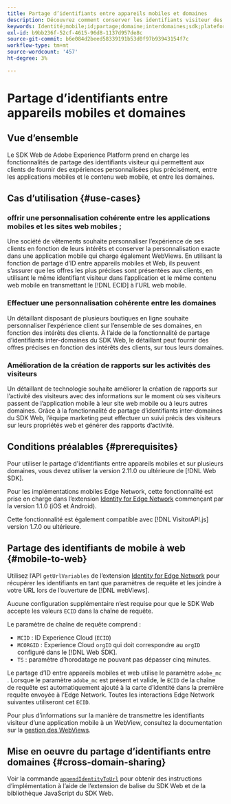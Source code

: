 ```yaml
---
title: Partage d’identifiants entre appareils mobiles et domaines
description: Découvrez comment conserver les identifiants visiteur des propriétés mobiles aux propriétés web et entre les domaines
keywords: Identité;mobile;id;partage;domaine;interdomaines;sdk;plateforme;
exl-id: b9bb236f-52cf-4615-96d8-1137d957de8c
source-git-commit: b6e084d2beed58339191b53d0f97b93943154f7c
workflow-type: tm+mt
source-wordcount: '457'
ht-degree: 3%

---
```


# Partage d’identifiants entre appareils mobiles et domaines

## Vue d’ensemble

Le SDK Web de Adobe Experience Platform prend en charge les fonctionnalités de partage des identifiants visiteur qui permettent aux clients de fournir des expériences personnalisées plus précisément, entre les applications mobiles et le contenu web mobile, et entre les domaines.

## Cas d’utilisation {#use-cases}

### offrir une personnalisation cohérente entre les applications mobiles et les sites web mobiles ;

Une société de vêtements souhaite personnaliser l’expérience de ses clients en fonction de leurs intérêts et conserver la personnalisation exacte dans une application mobile qui charge également WebViews. En utilisant la fonction de partage d’ID entre appareils mobiles et Web, ils peuvent s’assurer que les offres les plus précises sont présentées aux clients, en utilisant le même identifiant visiteur dans l’application et le même contenu web mobile en transmettant le [!DNL ECID] à l’URL web mobile.

### Effectuer une personnalisation cohérente entre les domaines

Un détaillant disposant de plusieurs boutiques en ligne souhaite personnaliser l’expérience client sur l’ensemble de ses domaines, en fonction des intérêts des clients. À l’aide de la fonctionnalité de partage d’identifiants inter-domaines du SDK Web, le détaillant peut fournir des offres précises en fonction des intérêts des clients, sur tous leurs domaines.

### Amélioration de la création de rapports sur les activités des visiteurs

Un détaillant de technologie souhaite améliorer la création de rapports sur l’activité des visiteurs avec des informations sur le moment où ses visiteurs passent de l’application mobile à leur site web mobile ou à leurs autres domaines. Grâce à la fonctionnalité de partage d’identifiants inter-domaines du SDK Web, l’équipe marketing peut effectuer un suivi précis des visiteurs sur leurs propriétés web et générer des rapports d’activité.

## Conditions préalables {#prerequisites}

Pour utiliser le partage d&#39;identifiants entre appareils mobiles et sur plusieurs domaines, vous devez utiliser la version 2.11.0 ou ultérieure de [!DNL Web SDK].

Pour les implémentations mobiles Edge Network, cette fonctionnalité est prise en charge dans l’extension [Identity for Edge Network](https://developer.adobe.com/client-sdks/documentation/identity-for-edge-network/) commençant par la version 1.1.0 (iOS et Android).

Cette fonctionnalité est également compatible avec [!DNL VisitorAPI.js] version 1.7.0 ou ultérieure.

## Partage des identifiants de mobile à web {#mobile-to-web}

Utilisez l’API `getUrlVariables` de l’extension [ Identity for Edge Network](https://developer.adobe.com/client-sdks/documentation/identity-for-edge-network/api-reference/#geturlvariables) pour récupérer les identifiants en tant que paramètres de requête et les joindre à votre URL lors de l’ouverture de [!DNL webViews].

Aucune configuration supplémentaire n’est requise pour que le SDK Web accepte les valeurs `ECID` dans la chaîne de requête.

Le paramètre de chaîne de requête comprend :

* `MCID` : ID Experience Cloud (`ECID`)
* `MCORGID` : Experience Cloud `orgID` qui doit correspondre au `orgID` configuré dans le [!DNL Web SDK].
* `TS` : paramètre d’horodatage ne pouvant pas dépasser cinq minutes.


Le partage d’ID entre appareils mobiles et web utilise le paramètre `adobe_mc` . Lorsque le paramètre `adobe_mc` est présent et valide, le `ECID` de la chaîne de requête est automatiquement ajouté à la carte d’identité dans la première requête envoyée à l’Edge Network. Toutes les interactions Edge Network suivantes utiliseront cet `ECID`.

Pour plus d’informations sur la manière de transmettre les identifiants visiteur d’une application mobile à un WebView, consultez la documentation sur la [gestion des WebViews](https://experienceleague.adobe.com/docs/platform-learn/implement-mobile-sdk/app-implementation/web-views.html#implementation).

## Mise en oeuvre du partage d’identifiants entre domaines {#cross-domain-sharing}

Voir la commande [`appendIdentityToUrl`](../commands/appendidentitytourl.md) pour obtenir des instructions d’implémentation à l’aide de l’extension de balise du SDK Web et de la bibliothèque JavaScript du SDK Web.
